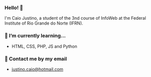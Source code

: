 ### Hello! 👋
I'm Caio Justino, a student of the 3nd course of InfoWeb at the Federal Institute of Rio Grande do Norte (IFRN).

### 🌱 I’m currently learning...
- HTML, CSS, PHP, JS and Python

### 💬 Contact me by my email
- justino.caio@hotmail.com
